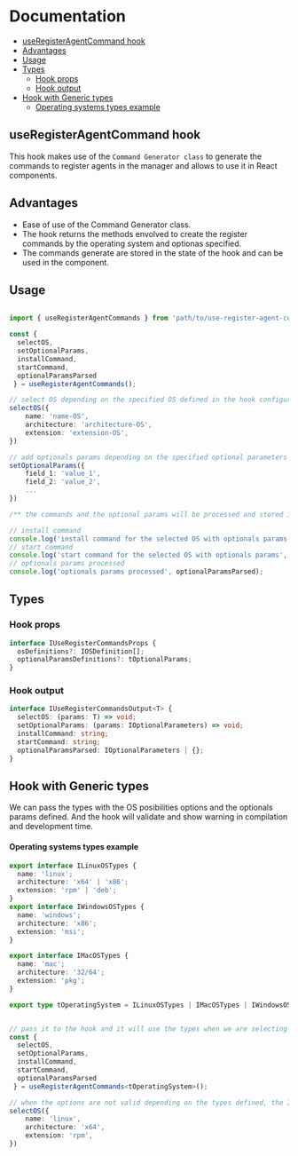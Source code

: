# Documentation

- [useRegisterAgentCommand hook](#useregisteragentcommand-hook)
- [Advantages](#advantages)
- [Usage](#usage)
- [Types](#types)
    - [Hook props](#hook-props)
    - [Hook output](#hook-output)
- [Hook with Generic types](#hook-with-generic-types)
    - [Operating systems types example](#operating-systems-types-example)

## useRegisterAgentCommand hook

This hook makes use of the `Command Generator class` to generate the commands to register agents in the manager and allows to use it in React components.

## Advantages

- Ease of use of the Command Generator class.
- The hook returns the methods envolved to create the register commands by the operating system and optionas specified.
- The commands generate are stored in the state of the hook and can be used in the component.


## Usage

```ts

import { useRegisterAgentCommands } from 'path/to/use-register-agent-commands';

const { 
  selectOS,
  setOptionalParams,
  installCommand,
  startCommand,
  optionalParamsParsed
 } = useRegisterAgentCommands();

// select OS depending on the specified OS defined in the hook configuration
selectOS({
    name: 'name-OS',
    architecture: 'architecture-OS',
    extension: 'extension-OS',
})

// add optionals params depending on the specified optional parameters in the hook configuration
setOptionalParams({
    field_1: 'value_1',
    field_2: 'value_2',
    ...
})

/** the commands and the optional params will be processed and stored in the hook state **/

// install command
console.log('install command for the selected OS with optionals params', installCommand);
// start command
console.log('start command for the selected OS with optionals params', startCommand);
// optionals params processed
console.log('optionals params processed', optionalParamsParsed);

```

## Types

### Hook props

```ts
interface IUseRegisterCommandsProps {
  osDefinitions?: IOSDefinition[];
  optionalParamsDefinitions?: tOptionalParams;
}
```

### Hook output

```ts
interface IUseRegisterCommandsOutput<T> {
  selectOS: (params: T) => void;
  setOptionalParams: (params: IOptionalParameters) => void;
  installCommand: string;
  startCommand: string;
  optionalParamsParsed: IOptionalParameters | {};
}
```

## Hook with Generic types

We can pass the types with the OS posibilities options and the optionals params defined.
And the hook will validate and show warning in compilation and development time.

#### Operating systems types example

```ts
export interface ILinuxOSTypes {
  name: 'linux';
  architecture: 'x64' | 'x86';
  extension: 'rpm' | 'deb';
}
export interface IWindowsOSTypes {
  name: 'windows';
  architecture: 'x86';
  extension: 'msi';
}

export interface IMacOSTypes {
  name: 'mac';
  architecture: '32/64';
  extension: 'pkg';
}

export type tOperatingSystem = ILinuxOSTypes | IMacOSTypes | IWindowsOSTypes;


// pass it to the hook and it will use the types when we are selecting the OS
const { 
  selectOS,
  setOptionalParams,
  installCommand,
  startCommand,
  optionalParamsParsed
 } = useRegisterAgentCommands<tOperatingSystem>();

// when the options are not valid depending on the types defined, the IDE will show a warning
selectOS({
    name: 'linux',
    architecture: 'x64',
    extension: 'rpm',
})

````

